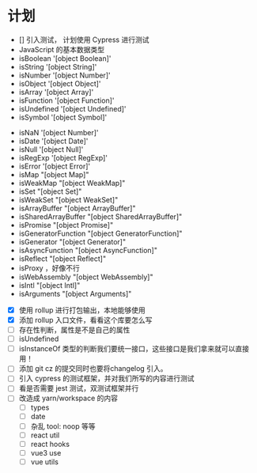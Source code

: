 # 计划

- [] 引入测试， 计划使用 Cypress 进行测试
- JavaScript 的基本数据类型
- isBoolean '[object Boolean]'
- isString '[object String]'
- isNumber '[object Number]'
- isObject '[object Object]'
- isArray '[object Array]'
- isFunction  '[object Function]'
- isUndefined '[object Undefined]'
- isSymbol '[object Symbol]'
<!-- - isBigInt ? -->
- isNaN '[object Number]'
- isDate '[object Date]'
- isNull '[object Null]'
- isRegExp '[object RegExp]'
- isError '[object Error]'
- isMap "[object Map]"
- isWeakMap "[object WeakMap]"
- isSet "[object Set]"
- isWeakSet "[object WeakSet]"
- isArrayBuffer "[object ArrayBuffer]"
- isSharedArrayBuffer "[object SharedArrayBuffer]"
- isPromise "[object Promise]"
- isGeneratorFunction "[object GeneratorFunction]"
- isGenerator "[object Generator]"
- isAsyncFunction "[object AsyncFunction]"
- isReflect "[object Reflect]"
- isProxy ，好像不行
- isWebAssembly "[object WebAssembly]"
- isIntl "[object Intl]"
- isArguments "[object Arguments]"

- [x] 使用 rollup 进行打包输出，本地能够使用
- [x] 添加 rollup 入口文件，看看这个库要怎么写
- [ ] 存在性判断，属性是不是自己的属性
- [ ] isUndefined
- [ ] isInstanceOf 类型的判断我们要统一接口，这些接口是我们拿来就可以直接用！
- [ ] 添加 git cz 的提交同时也要将changelog 引入。
- [ ] 引入 cypress 的测试框架，并对我们所写的内容进行测试
- [ ] 看是否需要 jest 测试，双测试框架并行
- [ ] 改造成 yarn/workspace 的内容
  - [ ] types
  - [ ] date
  - [ ] 杂乱 tool: noop  等等
  - [ ] react util
  - [ ] react hooks
  - [ ] vue3 use
  - [ ] vue utils
